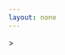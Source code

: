 ```yaml
---
layout: none
---
```

<html>
	<head>
		<meta charset="utf-8"/>
		<link href="/assets/css/d3-geomap.css" rel="stylesheet"/>
		<title>Map of BRT Men</title>>
	</head>
	<body>
		<svg xmlns="http://www.w3.org/2000/svg" style="display:none" viewBox="0 0 461.9 465.3" y="0px" x="0px">
			<defs>
				<symbol id="pinMen" viewBox="0 0 461.9 465.3">
					<style
   id="style1067"
   type="text/css">
	.st0{fill:#A7A6A6;}
	.st1{fill:#D288BA;}
	.st2{fill:#C16EA9;}
</style>
<title
   id="title1069">Men Pin</title>
<g
   style="stroke:#000000;stroke-width:8;stroke-linejoin:round;stroke-miterlimit:4;stroke-dasharray:none;stroke-opacity:1"
   id="g1086">
	<path
   class="st0"
   d="m 162.1,420.8 11.7,-45.7 C 94.4,343.3 55.9,253.1 87.7,173.8 107.8,123.6 152.6,87.6 205.9,78.7 l 34.4,-49.8 c -3.1,1 -6.4,1.4 -9.7,1.4 v 0 C 213.5,30.3 199.2,17.1 198,0 c -8.7,1.2 -17.2,2.9 -25.7,5.1 5.5,16.2 -2.6,33.9 -18.4,40.5 -4,1.7 -8.2,2.5 -12.5,2.5 -12.3,0 -23.6,-7 -29.2,-18 -7.5,4.5 -14.8,9.3 -21.8,14.6 11.9,13.6 10.6,34.3 -2.9,46.2 -12.3,10.8 -30.7,10.9 -43.1,0 -5.2,7 -10.1,14.3 -14.5,21.8 16.1,8 22.7,27.6 14.7,43.7 C 37.4,171 20.4,178 5,172.8 c -2.1,8.4 -3.8,17 -5,25.6 17.1,1.1 30.4,15.3 30.4,32.5 0,17.1 -13.3,31.3 -30.4,32.5 1.2,8.7 2.9,17.4 5.1,26 17.1,-5.7 35.6,3.5 41.3,20.6 5.2,15.4 -1.8,32.3 -16.3,39.6 4.5,7.6 9.4,14.8 14.7,21.8 13.7,-11.7 34.2,-10.2 46,3.5 10.5,12.2 10.5,30.2 0,42.5 7,5.3 14.3,10.1 21.8,14.5 8.1,-16.1 27.7,-22.6 43.8,-14.6 2,1 3.9,2.2 5.7,3.5 z"
   id="path1071"
   style="fill:#a7a6a6;stroke:#000000;stroke-width:8;stroke-linejoin:round;stroke-miterlimit:4;stroke-dasharray:none;stroke-opacity:1" /><path
   class="st0"
   d="m 431.6,230.9 v -0.4 c -0.1,-17.1 13.1,-31.4 30.2,-32.6 -1.2,-8.7 -3,-17.2 -5.2,-25.7 -17.1,5.7 -35.6,-3.5 -41.3,-20.6 -5.1,-15.4 1.8,-32.2 16.2,-39.5 -4.5,-7.5 -9.3,-14.8 -14.6,-21.8 -13.5,11.9 -34.1,10.6 -46.1,-2.9 -10.9,-12.3 -10.9,-30.8 -0.1,-43.1 -7,-5.2 -14.3,-10.1 -21.9,-14.5 -5.5,11.1 -16.8,18.1 -29.2,18.1 -4.1,0 -8.2,-0.8 -12,-2.3 l -12.2,44.8 c 77.8,35.5 112.1,127.4 76.6,205.2 -19.4,42.6 -57.1,74.1 -102.4,85.7 L 235,431.7 c 15.5,1.9 27.5,14.5 28.6,30.1 8.7,-1.2 17.2,-2.9 25.7,-5.1 -5.8,-17.1 3.4,-35.6 20.5,-41.4 15.5,-5.2 32.4,1.8 39.7,16.4 7.5,-4.4 14.8,-9.3 21.8,-14.6 -11.8,-13.6 -10.3,-34.2 3.3,-46 12.3,-10.6 30.4,-10.6 42.7,0 5.3,-7 10.1,-14.3 14.6,-21.8 -16.1,-8 -22.7,-27.6 -14.7,-43.8 7.3,-14.6 24.2,-21.6 39.6,-16.4 2.2,-8.5 3.9,-17.1 5.1,-25.7 -17.1,-1.2 -30.3,-15.4 -30.3,-32.5 z"
   id="path1073"
   style="fill:#a7a6a6;stroke:#000000;stroke-width:8;stroke-linejoin:round;stroke-miterlimit:4;stroke-dasharray:none;stroke-opacity:1" /><polygon
   style="fill:#94431b;fill-opacity:1;stroke:#000000;stroke-width:8;stroke-linejoin:round;stroke-miterlimit:4;stroke-dasharray:none;stroke-opacity:1"
   id="polygon1075"
   points="219.9,257.4 242.7,269.8 197.6,465.3 174.8,452.9 "
   class="st1" /><polygon
   style="fill:#94431b;fill-opacity:1;stroke:#000000;stroke-width:8;stroke-linejoin:round;stroke-miterlimit:4;stroke-dasharray:none;stroke-opacity:1"
   id="polygon1077"
   points="247,211.5 224.2,199.1 333.5,183.8 356.3,196.2 "
   class="st1" /><polygon
   style="fill:#94431b;fill-opacity:1;stroke:#000000;stroke-width:8;stroke-linejoin:round;stroke-miterlimit:4;stroke-dasharray:none;stroke-opacity:1"
   id="polygon1079"
   points="272.3,3.2 295.1,15.6 136.1,284.8 113.3,272.4 "
   class="st1" /><polygon
   style="fill:#d76127;fill-opacity:1;stroke:#000000;stroke-width:8;stroke-linejoin:round;stroke-miterlimit:4;stroke-dasharray:none;stroke-opacity:1"
   id="polygon1081"
   points="242.7,269.8 136.1,284.8 295.1,15.6 247,211.5 356.3,196.2 197.6,465.3 "
   class="st2" />
</g>
				</symbol>
			</defs>
		</svg>
		<div class='d3-geomap' id='map'></div>
	</body>
	<script src='//unpkg.com/d3@5/dist/d3.min.js'></script>
	<script src='//unpkg.com/topojson@3/dist/topojson.min.js'></script>
	<script src='/assets/scripts/d3-geomap.min.js'></script>
	<script src='https://d3js.org/d3-geo-projection.v2.min.js'></script>
	<script
	src="https://code.jquery.com/jquery-3.5.1.min.js"
	integrity="sha256-9/aliU8dGd2tb6OSsuzixeV4y/faTqgFtohetphbbj0="
	crossorigin="anonymous"></script>
	<script>
		const w = 3000;
		const h = 1250;

		{% if jekyll.environment == "test" %}
		var baseUrl = "https://localhost:5001";
		{% else %}
		var baseUrl = "https://portal.boltrace.team";
		{% endif %}

		var jsonLocationData = null;

		var countryLocations = null;

		var format = function(d) {
			d = d;
			return d3.format(',.2r')(d) + ' members';
		}

		var map = d3.choropleth()
			.geofile('/assets/scripts/topojson/world/countries.json')
			.colors(d3.quantize(d3.interpolateRgb('rgb(63, 50, 47)', 'rgb(255, 234, 217)'), 9))
			.column('logTotal')
			.unitId('iso3');
		
		d3.json(`${baseUrl}/members/location-data?gender=M`).then(data => {
			var selection = d3.select('#map').datum(data);
			map.draw(selection);

			setTimeout(function() { d3.json(`${baseUrl}/members/location-points-by-country?gender=M`).then(setupCountryLocations); }, 1000);
		});

		var memberPoints = null;

		function getCentroid(datum) {
			var geom = {
				"type": "Feature",
				"geometry": {
					"type": "Point",
					"coordinates": [
						datum.longitude,
						datum.latitude
					]
				}
			};

			var point = map.path.centroid(geom);
			//point[0] = point[0] - 14;
			//point[1] = point[1] - 14;

			return point;
		}

		function setupCountryLocations(data) {
			countryLocations = data;

			for (var ix = 0; ix < countryLocations.length; ++ix) {
				var countryData = countryLocations[ix];
				for (var iy = 0; iy < countryData.length; ++iy) {
					var centroid = getCentroid(countryData[iy]);
					countryData[iy].x = centroid[0];
					countryData[iy].y = centroid[1];
				}
			}

			setTimeout(addPointsFromCountries, 250);

			setInterval(getSelectionFromCountries, 1000);
		}

		function getSelectionFromCountries() {
			var items = [];
			var limit = 3;

			for (var ix = 0; ix < limit; ++ix) {
				items.push(countryLocations[0][0]);
				rotate(countryLocations[0]);
				rotate(countryLocations);
			}

			addPoints(items);
		}

		function addPointsFromCountries() {
			var items = [];

			for (var ix = 0; ix < countryLocations.length; ++ix) {
				for (var iy = 0; iy < countryLocations[ix].length; ++iy) {
					items.push(countryLocations[ix][iy]);
				}
			}

			if (memberPoints == null)
				memberPoints = map.svg.selectAll('g.zoom');
			
			memberPoints.selectAll('circle').data(items).enter()
				.append('circle')
				.attr('transform', function(d) { return `translate(${d.x} ${d.y})` })
				.attr('r', '2')
				.attr('fill', function(d) { return d.gender == 'F' ? "rgba(193,110,169,0.7)" : "rgba(215, 97,39,0.7)"})
				.attr('stroke', '#000')
				.attr('stroke-width', '0.25');
		}

		function addPoints(data) {
			if (memberPoints == null)
				memberPoints = map.svg.selectAll('g.zoom');

			memberPoints.selectAll('g.zoom').data(data).enter().append("use")
				.attr("href", function (d) {
					if (d.gender == "F") return "#pinWomen";
					return "#pinMen";
				})
				.attr("x", function(d) { return d.x - 28 })
				.attr("y", function(d) { return d.y - 14 })
				.attr("width", "3%")
				.attr("height", "3%").style("opacity", "0")
				.transition()
					.duration(2000)
					.style("opacity", "100")
				.transition()
					.duration(2000)
					.style("opacity", "0")
				.remove();
			
		}

		function rotate(a) {
			a.push(a.shift());
			return a;
		}
	</script>
</html>

